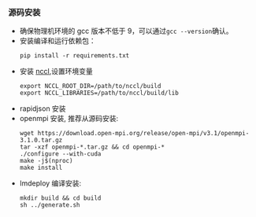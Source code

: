 ### 源码安装

- 确保物理机环境的 gcc 版本不低于 9，可以通过`gcc --version`确认。
- 安装编译和运行依赖包：
  ```shell
  pip install -r requirements.txt
  ```
- 安装 [nccl](https://docs.nvidia.com/deeplearning/nccl/install-guide/index.html),设置环境变量
  ```shell
  export NCCL_ROOT_DIR=/path/to/nccl/build
  export NCCL_LIBRARIES=/path/to/nccl/build/lib
  ```
- rapidjson 安装
- openmpi 安装, 推荐从源码安装:
  ```shell
  wget https://download.open-mpi.org/release/open-mpi/v3.1/openmpi-3.1.0.tar.gz
  tar -xzf openmpi-*.tar.gz && cd openmpi-*
  ./configure --with-cuda
  make -j$(nproc)
  make install
  ```
- lmdeploy 编译安装:
  ```shell
  mkdir build && cd build
  sh ../generate.sh
  ```
